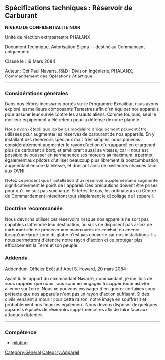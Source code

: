 ## Spécifications techniques : Réservoir de Carburant

**NIVEAU DE CONFIDENTIALITE NOIR**

Unité de réaction extraterrestre PHALANX

Document Technique, Autorisation Sigma -- destiné au Commandant
uniquement

Classé le : 19 Mars 2084

Auteur : Cdt Paul Navarre, R&D : Division Ingénierie, PHALANX,
Commandement des Opérations Atlantique

------------------------------------------------------------------------

### Considérations générales

Dans nos efforts incessants portés sur le Programme Excalibur, nous
avons exploré les meilleurs composants Terrestres afin d'en équiper nos
appareils pour assurer leur survie contre les assauts aliens. Comme
toujours, seul le meilleur équipement a été retenu pour la défense de
notre planète.

Nous avons établi que les baies modulaire d'équipement peuvent être
utilisées pour augmenter les réserves de carburant de nos appareils. En
y installant des réservoirs spéciaux mais très simples, nous pouvons
considérablement augmenter le rayon d'action d'un appareil en chargeant
plus de carburant à bord, et améliorant aussi sa vitesse, car il nous
est possible de pousser en permanence ses moteurs au maximum. Il permet
également aux pilotes d'utiliser beaucoup plus librement la
postcombustion, augmentant encore la vitesse, et donnant ainsi de
meilleures chances face aux OVNI.

Notez cependant que l'installation d'un réservoir supplémentaire
augmente significativement le poids de l'appareil. Des précautions
doivent être prises pour qu'il ne soit pas surchargé. Si tel est le cas,
les ordinateurs du Centre de Commandement interdiront tout simplement le
décollage de l'appareil.

### Doctrine recommandée

Nous devrions utiliser ces réservoirs lorsque nos appareils ne sont pas
capables d'atteindre leur destination, ou si ils ne disposent pas assez
de carburant afin de procéder aux manœuvres de combat, ou encore
lorsqu'une large zone du globe n'est pas couverte par nos installations.
Ils nous permettront d'étendre notre rayon d'action et de protéger plus
efficacement la Terre et son peuple.

### Addenda

Addendum, Officier Exécutif Abel S. Howard, 20 mars 2084 :

Ayant lu le rapport du commandant Navarre, commandant, je me dois de
vous rappeler que nous nous sommes engagés à stopper toute activité
alienne sur Terre. Nous ne pouvons envisager d'en ignorer certaines sous
prétexte que nos appareils n'ont pas un rayon d'action suffisant. Si des
civils venaient à mourir pour cette raison, notre image en souffrirait
et probablement nos finances également. Nous devons disposer de quelques
appareils équipés de réservoirs supplémentaires afin de faire face aux
attaques distantes.

------------------------------------------------------------------------

### Compétence

- [piloting](Skills/piloting "wikilink")

[Category:Général](Category:Général "wikilink")
[Category:Appareil](Category:Appareil "wikilink")